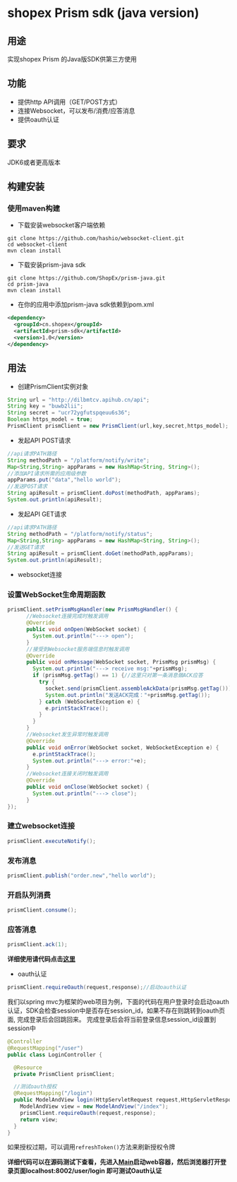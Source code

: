 shopex Prism sdk (java version)
===============================================

用途
-----------------------------------------------
实现shopex Prism 的Java版SDK供第三方使用

功能
-----------------------------------------------
- 提供http API调用（GET/POST方式）
- 连接Websocket，可以发布/消费/应答消息
- 提供oauth认证

要求
-----------------------------------------------
JDK6或者更高版本

构建安装
-----------------------------------------------
### 使用maven构建

- 下载安装websocket客户端依赖

```shell
git clone https://github.com/hashio/websocket-client.git
cd websocket-client
mvn clean install
```

- 下载安装prism-java sdk

```shell
git clone https://github.com/ShopEx/prism-java.git
cd prism-java
mvn clean install
```

- 在你的应用中添加prism-java sdk依赖到pom.xml

```xml
<dependency>
  <groupId>cn.shopex</groupId>
  <artifactId>prism-sdk</artifactId>
  <version>1.0</version>
</dependency>
```

用法
--------------------------------------------------
- 创建PrismClient实例对象

```java
String url = "http://dilbmtcv.apihub.cn/api";
String key = "buwb2lii";
String secret = "ucr72ygfutspqeuu6s36";
Boolean https_model = true;
PrismClient prismClient = new PrismClient(url,key,secret,https_model);
```

- 发起API POST请求

```java
//api请求PATH路径
String methodPath = "/platform/notify/write";
Map<String,String> appParams = new HashMap<String, String>();
//添加API请求所需的应用级参数
appParams.put("data","hello world");
//发送POST请求
String apiResult = prismClient.doPost(methodPath, appParams);
System.out.println(apiResult);
```

- 发起API GET请求

```java
//api请求PATH路径
String methodPath = "/platform/notify/status";
Map<String,String> appParams = new HashMap<String, String>();
//发送GET请求
String apiResult = prismClient.doGet(methodPath,appParams);
System.out.println(apiResult);
```

- websocket连接

### 设置WebSocket生命周期函数

```java
prismClient.setPrismMsgHandler(new PrismMsgHandler() {
      //Websocket连接完成时触发调用
      @Override
      public void onOpen(WebSocket socket) {
        System.out.println("---> open");
      }
      //接受到Websocket服务端信息时触发调用
      @Override
      public void onMessage(WebSocket socket, PrismMsg prismMsg) {
        System.out.println("---> receive msg:"+prismMsg);
        if (prismMsg.getTag() == 1) {//这里只对第一条消息做ACK应答
          try {
            socket.send(prismClient.assembleAckData(prismMsg.getTag()));
            System.out.println("发送ACK完成："+prismMsg.getTag());
          } catch (WebSocketException e) {
            e.printStackTrace();
          }
        }
      }
      //Websocket发生异常时触发调用
      @Override
      public void onError(WebSocket socket, WebSocketException e) {
        e.printStackTrace();
        System.out.println("---> error:"+e);
      }
      //Websocket连接关闭时触发调用
      @Override
      public void onClose(WebSocket socket) {
        System.out.println("---> close");
      }
});
```

### 建立websocket连接

```java
prismClient.executeNotify();
```

### 发布消息

```java
prismClient.publish("order.new","hello world");
```

### 开启队列消费

```java
prismClient.consume();
```

### 应答消息

```java
prismClient.ack(1);
```

**详细使用请代码点击[这里](https://github.com/ShopEx/prism-java/blob/master/src/test/java/cn/shopex/prism/sdk/PrismClientTest.java)**



- oauth认证

```java
prismClient.requireOauth(request,response);//启动oauth认证
```

我们以spring mvc为框架的web项目为例，下面的代码在用户登录时会启动oauth认证，SDK会检查session中是否存在session_id，如果不存在则跳转到oauth页面, 完成登录后会回跳回来。
完成登录后会将当前登录信息session_id设置到session中

```java
@Controller
@RequestMapping("/user")
public class LoginController {

  @Resource
  private PrismClient prismClient;

  //测试oauth授权
  @RequestMapping("/login")
  public ModelAndView login(HttpServletRequest request,HttpServletResponse response) {
    ModelAndView view = new ModelAndView("/index");
    prismClient.requireOauth(request,response);
    return view;
  }
}
```

如果授权过期，可以调用```refreshToken()```方法来刷新授权令牌

**详细代码可以在源码测试下查看，先进入[Main](https://github.com/ShopEx/prism-java/blob/master/src/test/java/cn/shopex/prism/sdk/springmvc/main/ConsoleMain.java)启动web容器，然后浏览器打开登录页面localhost:8002/user/login 即可测试Oauth认证**